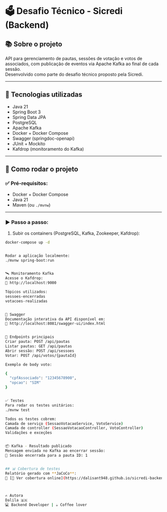 # 🗳️ Desafio Técnico - Sicredi (Backend)

## 📚 Sobre o projeto

API para gerenciamento de pautas, sessões de votação e votos de associados, com publicação de eventos via Apache Kafka ao final de cada sessão.  
Desenvolvido como parte do desafio técnico proposto pela Sicredi.

---

## 🚀 Tecnologias utilizadas

- Java 21
- Spring Boot 3
- Spring Data JPA
- PostgreSQL
- Apache Kafka
- Docker + Docker Compose
- Swagger (springdoc-openapi)
- JUnit + Mockito
- Kafdrop (monitoramento do Kafka)

---

## 🧪 Como rodar o projeto

### ✅ Pré-requisitos:

- Docker + Docker Compose
- Java 21
- Maven (ou `./mvnw`)

---

### ▶️ Passo a passo:

1. Subir os containers (PostgreSQL, Kafka, Zookeeper, Kafdrop):

```bash
docker-compose up -d


Rodar a aplicação localmente:
./mvnw spring-boot:run


🛰️ Monitoramento Kafka
Acesse o Kafdrop:
🔗 http://localhost:9000

Tópicos utilizados:
sessoes-encerradas
votacoes-realizadas


📖 Swagger
Documentação interativa da API disponível em:
🔗 http://localhost:8081/swagger-ui/index.html


🔗 Endpoints principais
Criar pauta: POST /api/pautas
Listar pautas: GET /api/pautas
Abrir sessão: POST /api/sessoes
Votar: POST /api/votos/{pautaId}

Exemplo de body voto:

{
  "cpfAssociado": "12345678900",
  "opcao": "SIM"
}


✅ Testes
Para rodar os testes unitários:
./mvnw test

Todos os testes cobrem:
Camada de serviço (SessaoVotacaoService, VotoService)
Camada de controller (SessaoVotacaoController, VotoController)
Validações e exceções


📦 Kafka - Resultado publicado
Mensagem enviada no Kafka ao encerrar sessão:
📢 Sessão encerrada para a pauta ID: 1


## 📊 Cobertura de testes
Relatório gerado com **JaCoCo**:  
📎 [🔗 Ver cobertura online](https://dalisant948.github.io/sicredi-backend/)



✍️ Autora
Dalila 🇧🇷
💻 Backend Developer | ☕ Coffee lover 